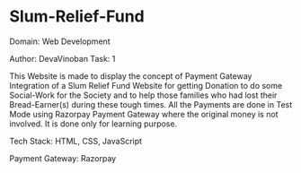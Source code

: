 # Slum-Relief-Fund

Domain: Web Development

Author: DevaVinoban
Task: 1

This Website is made to display the concept of Payment Gateway Integration of a Slum Relief Fund Website for getting Donation to do some Social-Work for the Society and to help those families who had lost their Bread-Earner(s) during these tough times. All the Payments are done in Test Mode using Razorpay Payment Gateway where the original money is not involved. It is done only for learning purpose.

Tech Stack: HTML, CSS, JavaScript

Payment Gateway: Razorpay
